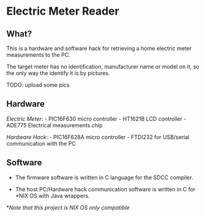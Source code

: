Electric Meter Reader
=====================


What?
-----
This is a hardware and software hack for retrieving a home electric meter
measurements to the PC.

The target meter has no identification, manufacturer name or model on it, so
the only way the identify it is by pictures.


TODO: upload some pics



Hardware
--------

*Electric Meter*:
	- PIC16F630 micro controller
	- HT1621B LCD controller
	- ADE775 Electrical measurements chip

*Hardware Hack*:
	- PIC16F628A micro controller
	- FTDI232 for USB/serial communication with the PC



Software
--------
- The firmware software is written in C language for the SDCC compiler.

- The host PC/Hardware hack communication software is written in C for *NIX OS
  with Java wrappers.

**Note that this project is *NIX OS only compatible**
